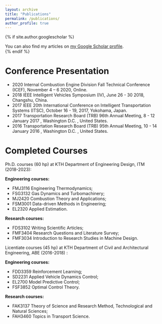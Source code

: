 ```yaml
---
layout: archive
title: "Publications"
permalink: /publications/
author_profile: true
---
```


{% if site.author.googlescholar %}
  <div class="wordwrap">You can also find my articles on <a href="{{site.author.googlescholar}}">my Google Scholar profile</a>.</div>
{% endif %}

<p style="margin-bottom: 20px;"> </p>


Conference Presentation
======
* 2020 Internal Combustion Engine Division Fall Technical Conference (ICEF), November 4 – 6 2020, Online.
* 2018 IEEE Intelligent Vehicles Symposium (IV), June 26 - 30 2018, Changshu, China.
* 2017 IEEE 20th International Conference on Intelligent Transportation Systems (ITSC), October 16 - 19, 2017, Yokohama, Japan.
* 2017 Transportation Research Board (TRB) 96th Annual Meeting, 8 - 12 January 2017 , Washington D.C. , United States.
* 2016 Transportation Research Board (TRB) 95th Annual Meeting, 10 - 14 January 2016 , Washington D.C. , United States.


Completed Courses
======
Ph.D. courses (60 hp) at KTH Department of Engineering Design, ITM (2018-2023):

**Engineering courses:**
* FMJ3116 Engineering Thermodynamics;
* FSG3132 Gas Dynamics and Turbomachinery;
* MJ2420 Combustion Theory and Applications;
* FSM3001 Data-driven Methods in Engineering;
* EL2320 Applied Estimation.

**Research courses:**
* FDS3102 Writing Scientific Articles;
* FMF3404 Research Questions and Literature Survey;
* FMF3034 Introduction to Research Studies in Machine Design.


Licentiate courses (45 hp) at KTH Department of Civil and Architectural Engineering, ABE (2016-2018) :

**Engineering courses:**
* FDD3359 Reinforcement Learning;
* SD2231 Applied Vehicle Dynamics Control;
* EL2700 Model Predictive Control;
* FSF3852 Optimal Control Theory.

**Research courses:**
* FAK3137 Theory of Science and Research Method, Technological and Natural Sciences;
* FAH3460 Topics in Transport Science.
